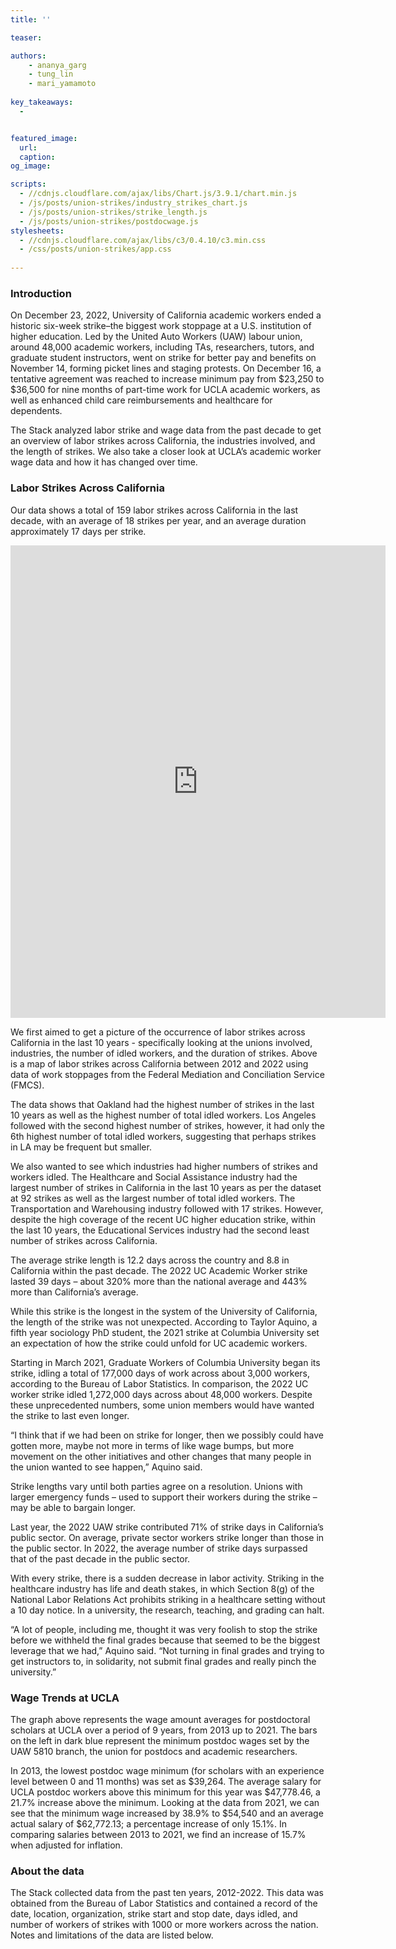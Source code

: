 ```yaml
---
title: ''

teaser: 

authors:
    - ananya_garg
    - tung_lin
    - mari_yamamoto
  
key_takeaways:
  - 


featured_image:
  url: 
  caption: 
og_image: 

scripts:
  - //cdnjs.cloudflare.com/ajax/libs/Chart.js/3.9.1/chart.min.js
  - /js/posts/union-strikes/industry_strikes_chart.js
  - /js/posts/union-strikes/strike_length.js
  - /js/posts/union-strikes/postdocwage.js
stylesheets:
  - //cdnjs.cloudflare.com/ajax/libs/c3/0.4.10/c3.min.css
  - /css/posts/union-strikes/app.css
  
---
```


### Introduction

On December 23, 2022, University of California academic workers ended a historic six-week strike–the biggest work stoppage at a U.S. institution of higher education. Led by the United Auto Workers (UAW) labour union, around 48,000 academic workers, including TAs, researchers, tutors, and graduate student instructors, went on strike for better pay and benefits on November 14, forming picket lines and staging protests. On December 16, a tentative agreement was reached to increase minimum pay from $23,250 to $36,500 for nine months of part-time work for UCLA academic workers, as well as enhanced child care reimbursements and healthcare for dependents. 

The Stack analyzed labor strike and wage data from the past decade to get an overview of labor strikes across California, the industries involved, and the length of strikes. We also take a closer look at UCLA’s academic worker wage data and how it has changed over time.


### Labor Strikes Across California 

Our data shows a total of 159 labor strikes across California in the last decade, with an average of 18 strikes per year, and an average duration approximately 17 days per strike.

<div class="map">
   <iframe title="Map of Union Strikes Across California, 2012-2022" aria-label="Map" id="datawrapper-chart-f9Ve0" src="https://datawrapper.dwcdn.net/f9Ve0/1/" scrolling="no" frameborder="0" style="border: none;" width="600" height="756" data-external="1"></iframe>
</div>


We first aimed to get a picture of the occurrence of labor strikes across California in the last 10 years - specifically looking at the unions involved, industries, the number of idled workers, and the duration of strikes. Above is a map of labor strikes across California between 2012 and 2022 using data of work stoppages from the Federal Mediation and Conciliation Service (FMCS). 

The data shows that Oakland had the highest number of strikes in the last 10 years as well as the highest number of total idled workers. Los Angeles followed with the second highest number of strikes, however, it had only the 6th highest number of total idled workers, suggesting that perhaps strikes in LA may be frequent but smaller. 

We also wanted to see which industries had higher numbers of strikes and workers idled. The Healthcare and Social Assistance industry had the largest number of strikes in California in the last 10 years as per the dataset at 92 strikes as well as the largest number of total idled workers. The Transportation and Warehousing industry followed with 17 strikes. However, despite the high coverage of the recent UC higher education strike, within the last 10 years, the Educational Services industry had the second least number of strikes across California. 

<div class="bar-chart">
    <canvas id="Industry_Strikes_Chart"></canvas>
</div>

The average strike length is 12.2 days across the country and 8.8 in California within the past decade. The 2022 UC Academic Worker strike lasted 39 days – about 320% more than the national average and 443% more than California’s average. 

While this strike is the longest in the system of the University of California, the length of the strike was not unexpected. According to Taylor Aquino, a fifth year sociology PhD student, the 2021 strike at Columbia University set an expectation of how the strike could unfold for UC academic workers.

Starting in March 2021, Graduate Workers of Columbia University began its strike, idling a total of 177,000 days of work across about 3,000 workers, according to the Bureau of Labor Statistics. In comparison, the 2022 UC worker strike idled 1,272,000 days across about 48,000 workers. Despite these unprecedented numbers, some union members would have wanted the strike to last even longer. 

“I think that if we had been on strike for longer, then we possibly could have gotten more, maybe not more in terms of like wage bumps, but more movement on the other initiatives and other changes that many people in the union wanted to see happen,” Aquino said. 

Strike lengths vary until both parties agree on a resolution. Unions with larger emergency funds – used to support their workers during the strike – may be able to bargain longer. 

<div style='line-chart'>
    <canvas id="Strike_Length_Line"></canvas>
</div>

Last year, the 2022 UAW strike contributed 71% of strike days in California’s public sector. On average, private sector workers strike longer than those in the public sector. In 2022, the average number of strike days surpassed that of the past decade in the public sector. 

With every strike, there is a sudden decrease in labor activity. Striking in the healthcare industry has life and death stakes, in which Section 8(g) of the National Labor Relations Act prohibits striking in a healthcare setting without a 10 day notice. In a university, the research, teaching, and grading can halt.

“A lot of people, including me, thought it was very foolish to stop the strike before we withheld the final grades because that seemed to be the biggest leverage that we had,” Aquino said. “Not turning in final grades and trying to get instructors to, in solidarity, not submit final grades and really pinch the university.” 

### Wage Trends at UCLA

<div class="bar-chart-2">
  <canvas id="Wage_Chart"></canvas>
</div>

The graph above represents the wage amount averages for postdoctoral scholars at UCLA over a period of 9 years, from 2013 up to 2021. The bars on the left in dark blue represent the minimum postdoc wages set by the UAW 5810 branch, the union for postdocs and academic researchers. 

In 2013, the lowest postdoc wage minimum (for scholars with an experience level between 0 and 11 months) was set as $39,264. The average salary for UCLA postdoc workers above this minimum for this year was $47,778.46, a 21.7% increase above the minimum. Looking at the data from 2021, we can see that the minimum wage increased by 38.9% to $54,540 and an average actual salary of $62,772.13; a percentage increase of only 15.1%. In comparing salaries between 2013 to 2021, we find an increase of 15.7% when adjusted for inflation. 


### About the data 

The Stack collected data from the past ten years, 2012-2022. This data was obtained from the Bureau of Labor Statistics and contained a record of the date, location, organization, strike start and stop date, days idled, and number of workers of strikes with 1000 or more workers across the nation. Notes and limitations of the data are listed below.

